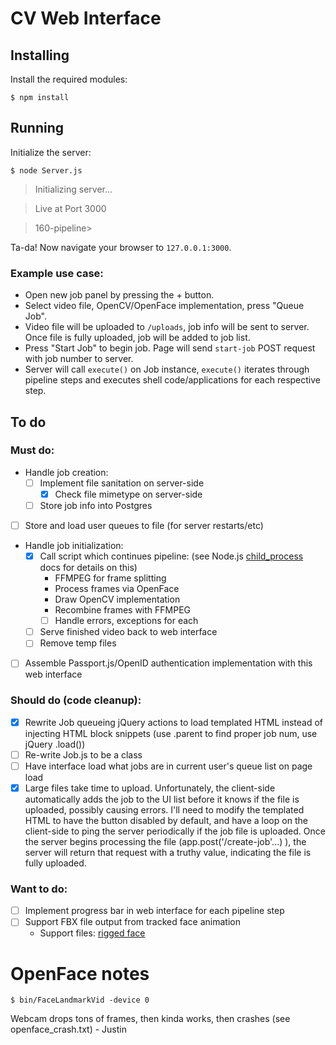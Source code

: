 # CV Web Interface

## Installing

Install the required modules:

`$ npm install`

## Running

Initialize the server:

`$ node Server.js`

>Initializing server...

> Live at Port 3000

>

> 160-pipeline>

Ta-da! Now navigate your browser to `127.0.0.1:3000`.

### Example use case:
- Open new job panel by pressing the + button.
- Select video file, OpenCV/OpenFace implementation, press "Queue Job".
- Video file will be uploaded to `/uploads`, job info will be sent to server. Once file is fully uploaded, job will be added to job list.
- Press "Start Job" to begin job. Page will send `start-job` POST request with job number to server.
- Server will call `execute()` on Job instance, `execute()` iterates through pipeline steps and executes shell code/applications for each respective step.

## To do

### Must do:

- Handle job creation:
  - [ ] Implement file sanitation on server-side
    - [x] Check file mimetype on server-side
  - [ ] Store job info into Postgres

- [ ] Store and load user queues to file (for server restarts/etc)

- Handle job initialization:
  - [x] Call script which continues pipeline: (see Node.js [child_process](https://nodejs.org/api/child_process.html) docs for details on this)
      - FFMPEG for frame splitting
      - Process frames via OpenFace
      - Draw OpenCV implementation
      - Recombine frames with FFMPEG
      - [ ] Handle errors, exceptions for each
  - [ ] Serve finished video back to web interface
  - [ ] Remove temp files

- [ ] Assemble Passport.js/OpenID authentication implementation with this web interface

### Should do (code cleanup):

- [x] Rewrite Job queueing jQuery actions to load templated HTML instead of injecting HTML block snippets (use .parent to find proper job num, use jQuery .load())
- [ ] Re-write Job.js to be a class
- [ ] Have interface load what jobs are in current user's queue list on page load
- [x] Large files take time to upload. Unfortunately, the client-side automatically adds the job to the UI list before it knows if the file is uploaded, possibly causing errors. I'll need to modify the templated HTML to have the button disabled by default, and have a loop on the client-side to ping the server periodically if the job file is uploaded. Once the server begins processing the file (app.post('/create-job'...) ), the server will return that request with a truthy value, indicating the file is fully uploaded.

### Want to do:

- [ ] Implement progress bar in web interface for each pipeline step
- [ ] Support FBX file output from tracked face animation
  - Support files: [rigged face](http://www.turbosquid.com/FullPreview/Index.cfm/ID/341150)


# OpenFace notes

`$ bin/FaceLandmarkVid -device 0`

Webcam drops tons of frames, then kinda works, then crashes (see openface_crash.txt) - Justin

